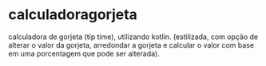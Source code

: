 # calculadoragorjeta
calculadora de gorjeta (tip time), utilizando kotlin. (estilizada, com opção de alterar o valor da gorjeta, arredondar a gorjeta e calcular o valor com base em uma porcentagem que pode ser alterada).
